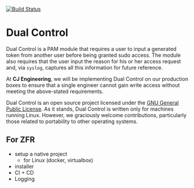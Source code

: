 [![Build Status](https://travis-ci.org/cjdev/dual-control.svg?branch=master)](https://travis-ci.org/cjdev/dual-control)

# Dual Control
Dual Control is a PAM module that requires a user to input a generated token from another user before being granted sudo access. The module also requires that the user input the reason for his or her access request and, via `syslog`, captures all this information for future reference.

At **CJ Engineering**, we will be implementing Dual Control on our production boxes to ensure that a single engineer cannot gain write access without meeting the above-stated requirements.

Dual Control is an open source project licensed under the [GNU General Public License](https://github.com/cjdev/dual-control/blob/master/COPYING). As it stands, Dual Control is written only for machines running Linux. However, we graciously welcome contributions, particularly those related to portability to other operating systems.

## For ZFR
* setup a native project
  * for Linux (docker, virtualbox)
* installer
* CI + CD
* Logging
